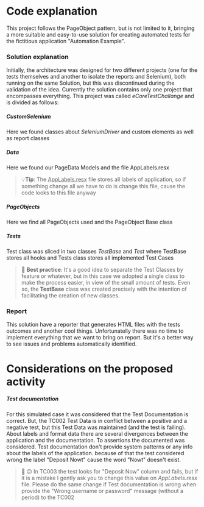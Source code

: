 # Code explanation
This project follows the PageObject pattern, but is not limited to it, bringing a more suitable and easy-to-use solution for creating automated tests for the fictitious application "Automation Example".


### Solution explanation
Initially, the architecture was designed for two different projects (one for the tests themselves and another to isolate the reports and Selenium), both running on the same Solution, but this was discontinued during the validation of the idea. Currently the solution contains only one project that encompasses everything. This project was called *eCoreTestChallange* and is divided as follows:

##### CustomSelenium
Here we found classes about *SeleniumDriver* and custom elements as well as report classes
##### Data
Here we found our PageData Models and the file AppLabels.resx
> :bulb:**Tip**: The <ins>AppLabels.resx</ins> file stores all labels of application, so if something change all we have to do is change this file, cause the code looks to this file anyway
##### PageObjects
Here we find all PageObjects used and the PageObject Base class
##### Tests
Test class was sliced in two classes *TestBase* and *Test* where TestBase stores all hooks and Tests class stores all implemented Test Cases
> :memo: **Best practice**: It's a good idea to separate the Test Classes by feature or whatever, but in this case we adopted a single class to make the process easier, in view of the small amount of tests. 
> Even so, the **TestBase** class was created precisely with the intention of facilitating the creation of new classes.

### Report
This solution have a reporter that generates HTML files with the tests outcomes and another cool things. 
Unfortunatelly there was no time to implement everything that we want to bring on report. But it's a better way to see issues and problems automatically identified.

# Considerations on the proposed activity 

##### Test documentation

For this simulated case it was considered that the Test Documentation is correct. But, the TC002 Test Data is in conflict between a positive and a negative test, but this Test Data was maintained (and the test is failing).
About labels and format data there are several divergences between the application and the documentation. To assertions the documented was considered.
Test documentation don't provide system patterns or any info about the labels of the application. because of that the test considered wrong the label "Deposit Nowt" cause the word "Nowt" doesn't exist.
> :bug: :confused: In TC003 the test looks for "Deposit Now" column and fails, but if it is a mistake I gently ask you to change this value on *AppLabels.resx* file. Please do the same change if Test documentation is wrong when provide the "Wrong username or password" message (without a period) to the TC002